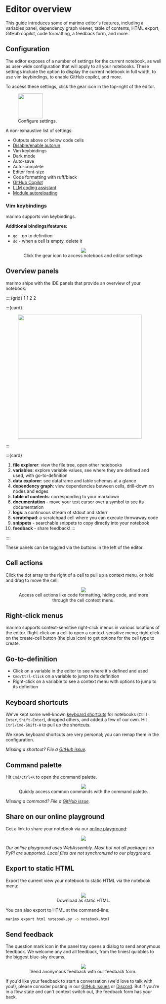 # Editor overview

This guide introduces some of marimo editor's features, including
a variables panel, dependency graph viewer, table of contents, HTML export,
GitHub copilot, code formatting, a feedback form, and more.

## Configuration

The editor exposes of a number of settings for the current notebook,
as well as user-wide configuration that will apply to all your notebooks.
These settings include the option to display the current notebook in
full width, to use vim keybindings, to enable GitHub copilot, and more.

To access these settings, click the gear icon in the top-right of the editor.

<div align="left">
<figure>
<img src="/_static/docs-user-config.png"/ style="height:80px">
<figcaption>Configure settings.</figcaption>
</figure>
</div>

A non-exhaustive list of settings:

- Outputs above or below code cells
- [Disable/enable autorun](/guides/reactivity.md#runtime-configuration)
- Vim keybindings
- Dark mode
- Auto-save
- Auto-complete
- Editor font-size
- Code formatting with ruff/black
- [GitHub Copilot](/guides/editor_features/ai_completion.md)
- [LLM coding assistant](/guides/editor_features/ai_completion.md)
- [Module autoreloading](/guides/reactivity.md#module-change)

### Vim keybindings

marimo supports vim keybindings.

**Additional bindings/features:**

- `gd` - go to definition
- `dd` - when a cell is empty, delete it

<div align="center">
<figure>
<img src="/_static/docs-settings.png"/>
<figcaption>Click the gear icon to access notebook and editor settings.</figcaption>
</figure>
</div>

## Overview panels

marimo ships with the IDE panels that provide an overview of your notebook:

::::{grid} 1 1 2 2

:::{card}

<figure>
<img src="/_static/docs-panel-icons.png" style="height: 400px"/>
</figure>
:::

:::{card}

1. **file explorer**: view the file tree, open other notebooks
2. **variables**: explore variable values, see where they are defined and used, with go-to-definition
2. **data explorer**: see dataframe and table schemas at a glance
3. **dependency graph**: view dependencies between cells, drill-down on nodes and edges
4. **table of contents**: corresponding to your markdown
5. **documentation** - move your text cursor over a symbol to see its documentation
6. **logs**: a continuous stream of stdout and stderr
7. **scratchpad**: a scratchpad cell where you can execute throwaway code
8. **snippets** - searchable snippets to copy directly into your notebook
9. **feedback** - share feedback!
:::

::::

These panels can be toggled via the buttons in the left of the editor.

## Cell actions

Click the dot array to the right of a cell to pull up a context menu, or hold
and drag to move the cell:

<div align="center">
<figure>
<img src="/_static/docs-cell-actions.png"/>
<figcaption>Access cell actions like code formatting, hiding code, and more
through the cell context menu.</figcaption>
</figure>
</div>

## Right-click menus

marimo supports context-sensitive right-click menus in various locations of
the editor. Right-click on a cell to open a context-sensitive menu; right click
on the create-cell button (the plus icon) to get options for the cell type to
create.

## Go-to-definition

- Click on a variable in the editor to see where it's defined and used
- `Cmd/Ctrl-Click` on a variable to jump to its definition
- Right-click on a variable to see a context menu with options to jump to its definition

## Keyboard shortcuts

We've kept some well-known [keyboard
shortcuts](/guides/editor_features/hotkeys.md) for notebooks (`Ctrl-Enter`,
`Shift-Enter`), dropped others, and added a few of our own. Hit
`Ctrl/Cmd-Shift-H` to pull up the shortcuts.

We know keyboard shortcuts are very personal; you can remap them in the
configuration.

_Missing a shortcut? File a
[GitHub issue](https://github.com/marimo-team/marimo/issues)._

## Command palette

Hit `Cmd/Ctrl+K` to open the command palette.

<div align="center">
<figure>
<img src="/_static/docs-command-palette.png"/>
<figcaption>Quickly access common commands with the command palette.</figcaption>
</figure>
</div>

_Missing a command? File a
[GitHub issue](https://github.com/marimo-team/marimo/issues)._

## Share on our online playground

Get a link to share your notebook via our [online playground](/guides/wasm.md):

<div align="center">
<figure>
<img src="/_static/share-wasm-link.gif"/>
</figure>
</div>

_Our online playground uses WebAssembly. Most but not all packages on PyPI
are supported. Local files are not synchronized to our playground._

## Export to static HTML

Export the current view your notebook to static HTML via the notebook
menu:

<div align="center">
<figure>
<img src="/_static/docs-html-export.png"/>
<figcaption>Download as static HTML.</figcaption>
</figure>
</div>

You can also export to HTML at the command-line:

```bash
marimo export html notebook.py -o notebook.html
```

## Send feedback

The question mark icon in the panel tray opens a
dialog to send anonymous feedback. We welcome any and all feedback, from the
tiniest quibbles to the biggest blue-sky dreams.

<div align="center">
<figure>
<img src="/_static/docs-feedback-form.png"/>
<figcaption>Send anonymous feedback with our feedback form.</figcaption>
</figure>
</div>

If you'd like your feedback to start a conversation (we'd love to talk with
you!), please consider posting in our [GitHub
issues](https://github.com/marimo-team/marimo/issues) or
[Discord](https://discord.gg/JE7nhX6mD8). But if you're in a flow state and
can't context switch out, the feedback form has your back.
